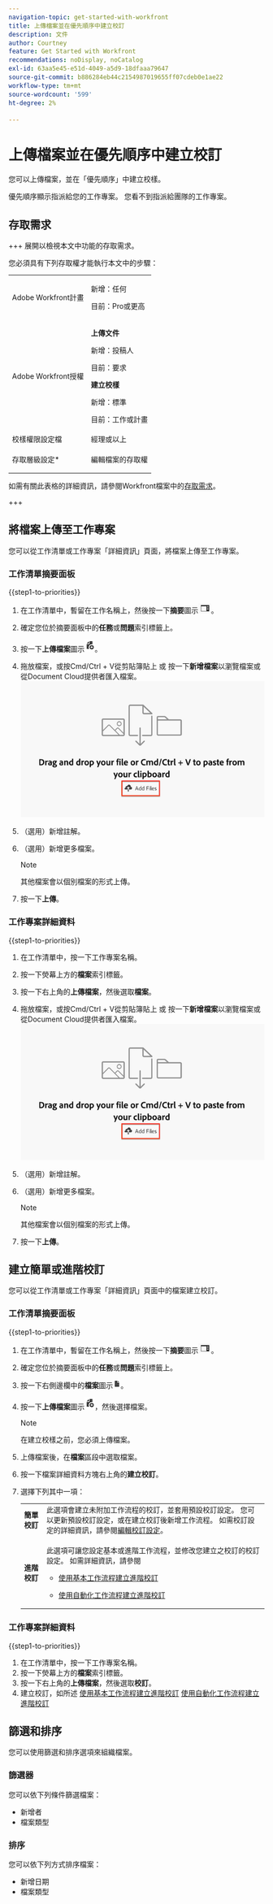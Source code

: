```yaml
---
navigation-topic: get-started-with-workfront
title: 上傳檔案並在優先順序中建立校訂
description: 文件
author: Courtney
feature: Get Started with Workfront
recommendations: noDisplay, noCatalog
exl-id: 63aa5e45-e51d-4049-a5d9-18dfaaa79647
source-git-commit: b886284eb44c2154987019655ff07cdeb0e1ae22
workflow-type: tm+mt
source-wordcount: '599'
ht-degree: 2%

---
```


# 上傳檔案並在優先順序中建立校訂

您可以上傳檔案，並在「優先順序」中建立校樣。

優先順序顯示指派給您的工作專案。 您看不到指派給團隊的工作專案。

## 存取需求

+++ 展開以檢視本文中功能的存取需求。

您必須具有下列存取權才能執行本文中的步驟：

<table style="table-layout:auto"> 
 <col> 
 <col> 
 <tbody> 
  <tr> 
   <td role="rowheader">Adobe Workfront計畫</td> 
   <td> 
   <p>新增：任何 </p>
   <p>目前：Pro或更高</p>
   </td> 
  </tr> 
  <tr> 
   <td role="rowheader">Adobe Workfront授權</td> 
   <td> 
      <p><strong>上傳文件</strong></p>
   <p>新增：投稿人</p>
   <p>目前：要求</p>
      <p><strong>建立校樣</strong></p>
        <p>新增：標準</p>
     <p>目前：工作或計畫</p>
   </td> 
  </tr> 
  <tr> 
   <td role="rowheader">校樣權限設定檔 </td> 
   <td>經理或以上</td> 
  </tr> 
  <tr> 
   <td role="rowheader">存取層級設定*</td> 
   <td> <p>編輯檔案的存取權</p> </td> 
  </tr> 
 </tbody> 
</table>

如需有關此表格的詳細資訊，請參閱Workfront檔案中的[存取需求](/help/quicksilver/administration-and-setup/add-users/access-levels-and-object-permissions/access-level-requirements-in-documentation.md)。

+++

## 將檔案上傳至工作專案

您可以從工作清單或工作專案「詳細資訊」頁面，將檔案上傳至工作專案。

### 工作清單摘要面板


{{step1-to-priorities}}

1. 在工作清單中，暫留在工作名稱上，然後按一下&#x200B;**摘要**&#x200B;圖示![開啟摘要圖示](assets/summary-icon.png)。
1. 確定您位於摘要面板中的&#x200B;**任務**&#x200B;或&#x200B;**問題**&#x200B;索引標籤上。
1. 按一下&#x200B;**上傳檔案**&#x200B;圖示![上傳檔案圖示](assets/upload-file-icon.png)。
1. 拖放檔案，或按Cmd/Ctrl + V從剪貼簿貼上
或
按一下&#x200B;**新增檔案**&#x200B;以瀏覽檔案或從Document Cloud提供者匯入檔案。
   ![新增檔案](assets/add-files.png)
1. （選用）新增註解。
1. （選用）新增更多檔案。

   >[!NOTE]
   >
   >其他檔案會以個別檔案的形式上傳。
1. 按一下&#x200B;**上傳**。

### 工作專案詳細資料

{{step1-to-priorities}}

1. 在工作清單中，按一下工作專案名稱。
1. 按一下熒幕上方的&#x200B;**檔案**&#x200B;索引標籤。
1. 按一下右上角的&#x200B;**上傳檔案**，然後選取&#x200B;**檔案**。
1. 拖放檔案，或按Cmd/Ctrl + V從剪貼簿貼上
或
按一下&#x200B;**新增檔案**&#x200B;以瀏覽檔案或從Document Cloud提供者匯入檔案。
   ![新增檔案](assets/add-files.png)
1. （選用）新增註解。
1. （選用）新增更多檔案。

   >[!NOTE]
   >
   >其他檔案會以個別檔案的形式上傳。
1. 按一下&#x200B;**上傳**。


## 建立簡單或進階校訂

您可以從工作清單或工作專案「詳細資訊」頁面中的檔案建立校訂。

### 工作清單摘要面板


{{step1-to-priorities}}

1. 在工作清單中，暫留在工作名稱上，然後按一下&#x200B;**摘要**&#x200B;圖示![開啟摘要圖示](assets/summary-icon.png)。
1. 確定您位於摘要面板中的&#x200B;**任務**&#x200B;或&#x200B;**問題**&#x200B;索引標籤上。
1. 按一下右側邊欄中的&#x200B;**檔案**&#x200B;圖示![檔案圖示](assets/show-document-icon.png)。
1. 按一下&#x200B;**上傳檔案**&#x200B;圖示![上傳檔案圖示](assets/upload-file-icon.png)，然後選擇檔案。

   >[!NOTE]
   >
   >在建立校樣之前，您必須上傳檔案。


1. 上傳檔案後，在&#x200B;**檔案**&#x200B;區段中選取檔案。
1. 按一下檔案詳細資料方塊右上角的&#x200B;**建立校訂**。
1. 選擇下列其中一項：

   <table style="table-layout:auto"> 
    <col> 
    <col> 
    <tbody> 
     <tr> 
      <td role="rowheader"><b>簡單校訂</b></td> 
      <td>此選項會建立未附加工作流程的校訂，並套用預設校訂設定。 您可以更新預設校訂設定，或在建立校訂後新增工作流程。 如需校訂設定的詳細資訊，請參閱<a href="/help/quicksilver/review-and-approve-work/proofing/managing-proofs-within-workfront/edit-proof-settings.md" class="MCXref xref">編輯校訂設定</a>。</td> 
     </tr> 
     <tr> 
      <td role="rowheader"><b>進階校訂</b></td> 
      <td> <p>此選項可讓您設定基本或進階工作流程，並修改您建立之校訂的校訂設定。 如需詳細資訊，請參閱 </p> 
       <ul> 
        <li><p><a href="/help/quicksilver/review-and-approve-work/proofing/creating-proofs-within-workfront/configure-basic-proof-workflow.md" class="MCXref xref">使用基本工作流程建立進階校訂</a> </p> </li> 
        <li> <p><a href="/help/quicksilver/review-and-approve-work/proofing/creating-proofs-within-workfront/create-automated-proof-workflow.md" class="MCXref xref">使用自動化工作流程建立進階校訂</a></p></li> 
       </ul>
        </td> 
     </tr> 
    </tbody> 
   </table>

### 工作專案詳細資料

{{step1-to-priorities}}

1. 在工作清單中，按一下工作專案名稱。
1. 按一下熒幕上方的&#x200B;**檔案**&#x200B;索引標籤。
1. 按一下右上角的&#x200B;**上傳檔案**，然後選取&#x200B;**校訂**。
1. 建立校訂，如所述
   [使用基本工作流程建立進階校訂](/help/quicksilver/review-and-approve-work/proofing/creating-proofs-within-workfront/configure-basic-proof-workflow.md)
   [使用自動化工作流程建立進階校訂](/help/quicksilver/review-and-approve-work/proofing/creating-proofs-within-workfront/create-automated-proof-workflow.md)

<!--

## Open a proof



## Edit a document

Edit name

Add description

manage

Add new version, open proof, edit, download, move, share, remove
-->

## 篩選和排序

您可以使用篩選和排序選項來組織檔案。

### 篩選器

您可以依下列條件篩選檔案：

* 新增者
* 檔案類型

### 排序

您可以依下列方式排序檔案：

* 新增日期
* 檔案類型
